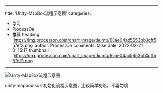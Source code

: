 
---
title: 'Unity-MapBox流程示意图'
categories: 
 - 学习
 - ProcessOn
 - 推荐
headimg: 'https://img.processon.com/chart_image/thumb/60ae04ad5653bb3cff557ef3.png'
author: ProcessOn
comments: false
date: 2022-02-21 01:15:17
thumbnail: 'https://img.processon.com/chart_image/thumb/60ae04ad5653bb3cff557ef3.png'
---

<div>   
<img class="thumb" alt="Unity-MapBox流程示意图" src="https://img.processon.com/chart_image/thumb/60ae04ad5653bb3cff557ef3.png" referrerpolicy="no-referrer">
<p>unity-mapbox-sdk 初始化流程示意图，比较简单初略，不喜勿喷</p>  
</div>
            